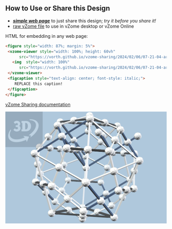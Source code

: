 
## How to Use or Share this Design

 - [***simple web page***](<https://vorth.github.io/vzome-sharing/2024/02/06/07-21-04-arbitrary-basis-icosa-symm/>) to just share this design; *try it before you share it!*
 - [raw vZome file](<https://raw.githubusercontent.com/vorth/vzome-sharing/main/2024/02/06/07-21-04-arbitrary-basis-icosa-symm/arbitrary-basis-icosa-symm.vZome>) to use in vZome desktop or vZome Online
 
 HTML for embedding in any web page:
 ```html
<figure style="width: 87%; margin: 5%">
  <vzome-viewer style="width: 100%; height: 60vh"
       src="https://vorth.github.io/vzome-sharing/2024/02/06/07-21-04-arbitrary-basis-icosa-symm/arbitrary-basis-icosa-symm.vZome" >
    <img  style="width: 100%"
       src="https://vorth.github.io/vzome-sharing/2024/02/06/07-21-04-arbitrary-basis-icosa-symm/arbitrary-basis-icosa-symm.png" >
  </vzome-viewer>
  <figcaption style="text-align: center; font-style: italic;">
     REPLACE this caption!
  </figcaption>
</figure>
 ```

[vZome Sharing documentation](https://vzome.github.io/vzome/sharing.html#how-it-works)

![Image](<arbitrary-basis-icosa-symm.png>)

